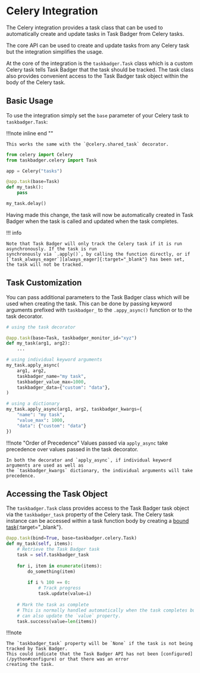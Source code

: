 # Celery Integration

The Celery integration provides a task class that can be used to automatically create and update tasks in Task Badger
from Celery tasks.

The core API can be used to create and update tasks from any Celery task but the integration simplifies the usage.

At the core of the integration is the `taskbadger.Task` class which is a custom Celery task tells Task Badger that
the task should be tracked. The task class also provides convenient access to the Task Badger task object within the
body of the Celery task.

## Basic Usage
To use the integration simply set the `base` parameter of your Celery task to `taskbadger.Task`:

!!!note inline end ""

    This works the same with the `@celery.shared_task` decorator.

```python
from celery import Celery
from taskbadger.celery import Task

app = Celery("tasks")

@app.task(base=Task)
def my_task():
    pass

my_task.delay()
```

Having made this change, the task will now be automatically created in Task Badger when the task is called and
updated when the task completes.

!!! info

    Note that Task Badger will only track the Celery task if it is run asynchronously. If the task is run
    synchronously via `.apply()`, by calling the function directly, or if [`task_always_eager`][always_eager]{:target="_blank"} has been set,
    the task will not be tracked.


[always_eager]: https://docs.celeryq.dev/en/stable/userguide/configuration.html#std-setting-task_always_eager


## Task Customization

You can pass additional parameters to the Task Badger class which will be used when creating the task. This can be
done by passing keyword arguments prefixed with `taskbadger_` to the `.appy_async()` function or to the task
decorator.

```python
# using the task decorator

@app.task(base=Task, taskbadger_monitor_id="xyz")
def my_task(arg1, arg2):
    ...

# using individual keyword arguments
my_task.apply_async(
    arg1, arg2,
    taskbadger_name="my task",
    taskbadger_value_max=1000,
    taskbadger_data={"custom": "data"},
)

# using a dictionary
my_task.apply_async(arg1, arg2, taskbadger_kwargs={
    "name": "my task",
    "value_max": 1000,
    "data": {"custom": "data"}
})
```

!!!note "Order of Precedence"
    Values passed via `apply_async` take precedence over values passed in the task decorator.

    In both the decorator and `apply_async`, if individual keyword arguments are used as well as
    the `taskbadger_kwargs` dictionary, the individual arguments will take precedence.

## Accessing the Task Object

The `taskbadger.Task` class provides access to the Task Badger task object via the `taskbadger_task` property of the
Celery task. The Celery task instance can be accessed within a task function body by creating a
[bound task][bound_task]{:target="_blank"}.

[bound_task]: https://docs.celeryq.dev/en/stable/userguide/tasks.html#bound-tasks

```python
@app.task(bind=True, base=taskbadger.celery.Task)
def my_task(self, items):
    # Retrieve the Task Badger task
    task = self.taskbadger_task
    
    for i, item in enumerate(items):
        do_something(item)
    
        if i % 100 == 0:
            # Track progress
            task.update(value=i)
    
    # Mark the task as complete
    # This is normally handled automatically when the task completes but we call it here so that we
    # can also update the `value` property.
    task.success(value=len(items))
```

!!!note

    The `taskbadger_task` property will be `None` if the task is not being tracked by Task Badger.
    This could indicate that the Task Badger API has not been [configured](/python#configure) or that there was an error
    creating the task.
